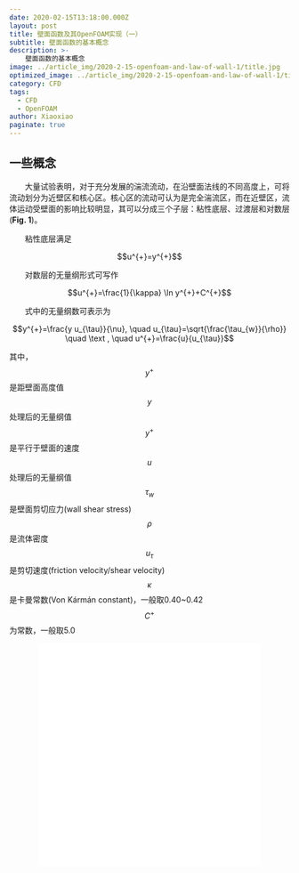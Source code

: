 ```yaml
---
date: 2020-02-15T13:18:00.000Z
layout: post
title: 壁面函数及其OpenFOAM实现（一）
subtitle: 壁面函数的基本概念
description: >-
    壁面函数的基本概念
image: ../article_img/2020-2-15-openfoam-and-law-of-wall-1/title.jpg
optimized_image: ../article_img/2020-2-15-openfoam-and-law-of-wall-1/title.jpg
category: CFD
tags:
  - CFD
  - OpenFOAM
author: Xiaoxiao
paginate: true
---
```

## 一些概念

<p style="text-indent:2em">大量试验表明，对于充分发展的湍流流动，在沿壁面法线的不同高度上，可将流动划分为近壁区和核心区。核心区的流动可认为是完全湍流区，而在近壁区，流体运动受壁面的影响比较明显，其可以分成三个子层：粘性底层、过渡层和对数层(<b>Fig. 1</b>)。</p>
<p style="text-indent:2em">粘性底层满足</p>
<center>$$u^{+}=y^{+}$$</center>
<p style="text-indent:2em">对数层的无量纲形式可写作</p>
<center>$$u^{+}=\frac{1}{\kappa} \ln y^{+}+C^{+}$$</center>
<p style="text-indent:2em">式中的无量纲数可表示为</p>
<center>$$y^{+}=\frac{y u_{\tau}}{\nu}, \quad u_{\tau}=\sqrt{\frac{\tau_{w}}{\rho}} \quad \text , \quad u^{+}=\frac{u}{u_{\tau}}$$</center>

其中，<br>
$$y^{+}$$  是距壁面高度值$$y$$处理后的无量纲值<br>
$$y^{+}$$  是平行于壁面的速度$$u$$处理后的无量纲值<br>
$$\tau_{w}$$  是壁面剪切应力(wall shear stress)<br>
$$\rho$$  是流体密度<br>
$$u_{\tau}$$  是剪切速度(friction velocity/shear velocity)<br>
$$\kappa$$  是卡曼常数(Von Kármán constant)，一般取0.40~0.42<br>
$$C^{+}$$  为常数，一般取5.0<br>

<center><embed src="../article_img/2020-2-15-openfoam-and-law-of-wall-1/law_of_the_wall.svg" style="display:block;width:400px;height:400px" /></center>
